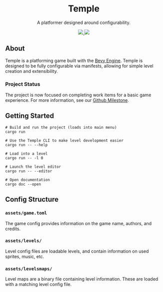 <h1 align="center">Temple</h1>
<p align="center">
  A platformer designed around configurability.
</p>
<p align="center">
  <a href="https://codecov.io/gh/ChristopherJMiller/temple">
    <img src="https://codecov.io/gh/ChristopherJMiller/temple/branch/main/graph/badge.svg?token=80GAR043MP"/>
  </a>
  <img src="https://img.shields.io/github/v/tag/ChristopherJMiller/temple?label=latest%20release" />
</p>

## About

Temple is a platforming game built with the [Bevy Engine](https://bevyengine.org/). Temple is designed to be fully configurable via manifests, allowing for simple level creation and extensibility. 

### Project Status

The project is now focused on completing work items for a basic game experience. For more information, see our [Github Milestone](https://github.com/ChristopherJMiller/temple/milestone/1).

## Getting Started

```
# Build and run the project (loads into main menu)
cargo run

# Use the Temple CLI to make level development easier
cargo run -- --help

# Load into a level
cargo run -- -l 0

# Launch the level editor
cargo run -- --editor

# Open documentation
cargo doc --open
```

## Config Structure

### `assets/game.toml`

The game config provides information on the game name, authors, and credits.

### `assets/levels/`

Level config files are loadable levels, and contain information on used sprites, music, etc.

### `assets/levelsmaps/`

Level maps are a binary file containing level information. These are loaded with a matching level config file.
